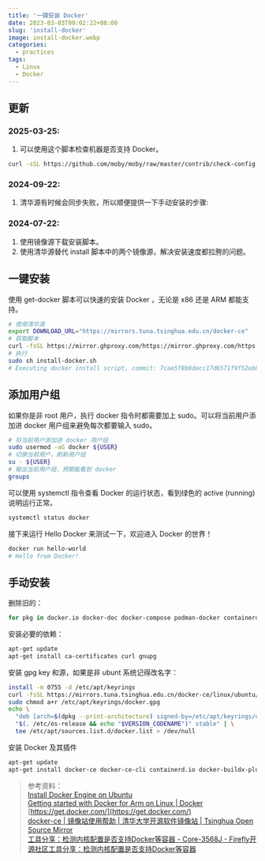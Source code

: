 ```yaml
---
title: '一键安装 Docker'
date: 2023-03-03T00:02:22+08:00
slug: 'install-docker'
image: install-docker.webp
categories:
  - practices
tags:
  - Linux
  - Docker
---
```



## 更新
### 2025-03-25:
1. 可以使用这个脚本检查机器是否支持 Docker。

```bash
curl -sSL https://github.com/moby/moby/raw/master/contrib/check-config.sh | bash
```

### 2024-09-22:
1. 清华源有时候会同步失败，所以顺便提供一下手动安装的步骤: 

### 2024-07-22:  
1. 使用镜像源下载安装脚本。
2. 使用清华源替代 install 脚本中的两个镜像源，解决安装速度都拉胯的问题。

## 一键安装

使用 get-docker 脚本可以快速的安装 Docker ，无论是 x86 还是 ARM 都能支持。

```bash
# 使用清华源
export DOWNLOAD_URL="https://mirrors.tuna.tsinghua.edu.cn/docker-ce"
# 获取脚本
curl -fsSL https://mirror.ghproxy.com/https://mirror.ghproxy.com/https://raw.githubusercontent.com/docker/docker-install/master/install.sh -o install-docker.sh
# 执行
sudo sh install-docker.sh
# Executing docker install script, commit: 7cae5f8b0decc17d6571f9f52eb840fbc13b2737
```

## 添加用户组

如果你是非 root 用户，执行 docker 指令时都需要加上 sudo。可以将当前用户添加进 docker 用户组来避免每次都要输入 sudo。

```bash
# 将当前用户添加进 docker 用户组
sudo usermod -aG docker ${USER}
# 切换当前用户，刷新用户组
su - ${USER}
# 输出当前用户组，预期能看到 docker
groups
```

可以使用 systemctl 指令查看 Docker 的运行状态，看到绿色的 active (running) 说明运行正常。

```bash
systemctl status docker
```

接下来运行 Hello Docker 来测试一下，欢迎进入 Docker 的世界！

```bash
docker run hello-world
# Hello from Docker!
```

## 手动安装
删除旧的：
```bash
for pkg in docker.io docker-doc docker-compose podman-docker containerd runc; do apt-get remove -y $pkg; done
```

安装必要的依赖：
```bash
apt-get update
apt-get install ca-certificates curl gnupg
```

安装 gpg key 和源，如果是非 ubunt 系统记得改名字：
```bash
install -m 0755 -d /etc/apt/keyrings
curl -fsSL https://mirrors.tuna.tsinghua.edu.cn/docker-ce/linux/ubuntu/gpg | gpg --dearmor -o /etc/apt/keyrings/docker.gpg
sudo chmod a+r /etc/apt/keyrings/docker.gpg
echo \
  "deb [arch=$(dpkg --print-architecture) signed-by=/etc/apt/keyrings/docker.gpg] https://mirrors.tuna.tsinghua.edu.cn/docker-ce/linux/ubuntu \
  "$(. /etc/os-release && echo "$VERSION_CODENAME")" stable" | \
  tee /etc/apt/sources.list.d/docker.list > /dev/null
```
安装 Docker 及其插件
```bash
apt-get update
apt-get install docker-ce docker-ce-cli containerd.io docker-buildx-plugin docker-compose-plugin
```

> 参考资料：  
> [Install Docker Engine on Ubuntu](https://docs.docker.com/engine/install/ubuntu/)  
> [Getting started with Docker for Arm on Linux | Docker](https://www.docker.com/blog/getting-started-with-docker-for-arm-on-linux/)  
> [https://get.docker.com/](https://get.docker.com/)  
> [docker-ce | 镜像站使用帮助 | 清华大学开源软件镜像站 | Tsinghua Open Source Mirror](https://mirrors.tuna.tsinghua.edu.cn/help/docker-ce/)  
> [工具分享：检测内核配置是否支持Docker等容器 - Core-3568J - Firefly开源社区工具分享：检测内核配置是否支持Docker等容器](https://dev.t-firefly.com/thread-115083-1-1.html)